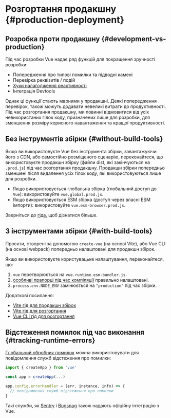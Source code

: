 # Розгортання продакшну {#production-deployment}

## Розробка проти продакшну {#development-vs-production}

Під час розробки Vue надає ряд функцій для покращення зручності розробки:

- Попередження про типові помилки та підводні камені
- Перевірка реквізитів / подій
- [Хуки налагодження реактивності](/guide/extras/reactivity-in-depth.html#reactivity-debugging)
- Інтеграція Devtools

Однак ці функції стають марними у продакшні. Деякі попередження перевірок, також можуть додавати невеликі витрати до продуктивності. Під час розгортання продакшну, ми повинні відмовитися від усіх невикористаних гілок коду, призначених лише для розробки, для зменшення розміру корисного навантаження та кращої продуктивності.

## Без інструментів збірки {#without-build-tools}

Якщо ви використовуєте Vue без інструмента збірки, завантажуючи його з CDN, або самостійно розміщеного сценарію, переконайтеся, що використовуєте продакшн збірку (файли dist, які закінчуються на `.prod.js`) під час розгортання продакшну. Продакшн збірки попередньо зменшені після видалення усіх гілок коду, які використовуються лише для розробки.

- Якщо використовується глобальна збірка (глобальний доступ до `Vue`): використовуйте `vue.global.prod.js`.
- Якщо використовується ESM збірка (доступ через власні ESM імпорти): використовуйте `vue.esm-browser.prod.js`.

Зверніться до [гіда](https://github.com/vuejs/core/tree/main/packages/vue#which-dist-file-to-use), щоб дізнатися більше.

## З інструментами збірки {#with-build-tools}

Проєкти, створені за допомогою `create-vue` (на основі Vite), або Vue CLI (на основі webpack) попередньо налаштовані для продакшн збірок.

Якщо ви використовуєте користувацьке налаштування, переконайтеся, що:

1. `vue` перетворюється на `vue.runtime.esm-bundler.js`.
2. [особливі прапорці під час компіляції](https://github.com/vuejs/core/tree/main/packages/vue#bundler-build-feature-flags) правильно налаштовані.
3. <code>process.env<wbr>.NODE_ENV</code> замінюється на `"production"` під час збірки.

Додаткові посилання:

- [Vite гід для продакшн збірок](https://vitejs.dev/guide/build.html)
- [Vite гід для розгортання ](https://vitejs.dev/guide/static-deploy.html)
- [Vue CLI гід для розгортання](https://cli.vuejs.org/guide/deployment.html)

## Відстеження помилок під час виконання {#tracking-runtime-errors}

[Глобальний обробник помилок](/api/application.html#app-config-errorhandler) можна використовувати для повідомлення служб відстеження про помилки:

```js
import { createApp } from 'vue'

const app = createApp(...)

app.config.errorHandler = (err, instance, info) => {
  // повідомлення служб відстеження про помилки
}
```

Такі служби, як [Sentry](https://docs.sentry.io/platforms/javascript/guides/vue/) і [Bugsnag](https://docs.bugsnag.com/platforms/javascript/vue/) також надають офіційну інтеграцію з Vue.
